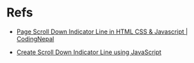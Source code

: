# Refs

+ [Page Scroll Down Indicator Line in HTML CSS & Javascript | CodingNepal](https://www.youtube.com/watch?v=2lmaGPcdra8&t=8s)

+ [Create Scroll Down Indicator Line using JavaScript](https://www.youtube.com/watch?v=59GDpawHoWs)